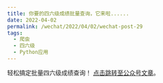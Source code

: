 ```yaml
---
title: 你要的四六级成绩批量查询，它来啦......
date: 2022-04-02
permalink: /wechat/2022/04/02/wechat-post-29
tags:
  - 爬虫
  - 四六级
  - Python应用
---
```


轻松搞定批量四六级成绩查询！ [点击跳转至公众号文章](http://mp.weixin.qq.com/s?__biz=MzkxNjM0MzQ0MQ==&mid=2247483798&idx=1&sn=e2a18650f8cd1d1d99083abb2ffb27e6&chksm=c1501e68f627977eb40db652dbc74854aa9917ab6706cab89815574224be14befa2e3bb6b9f6#rd)。